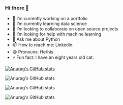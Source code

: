 ### Hi there 👋

- 🔭 I’m currently working on a portfolio
- 🌱 I’m currently learning data science
- 👯 I’m looking to collaborate on open source projects
- 🤔 I’m looking for help with machine learning
- 💬 Ask me about Python
- 📫 How to reach me: Linkedin 
- 😄 Pronouns: He/his
- ⚡ Fun fact: I have an eight years old cat.

[![Anurag's GitHub stats](https://github-readme-stats.vercel.app/api?maiconwa=anuraghazra)](https://github.com/anuraghazra/github-readme-stats)

![Anurag's GitHub stats](https://github-readme-stats.vercel.app/api?maiconwa=anuraghazra&count_private=true)

![Anurag's GitHub stats](https://github-readme-stats.vercel.app/api?maiconwa=anuraghazra&show_icons=true)

![Anurag's GitHub stats](https://github-readme-stats.vercel.app/api?maiconwa=anuraghazra&show_icons=true&theme=radical)
